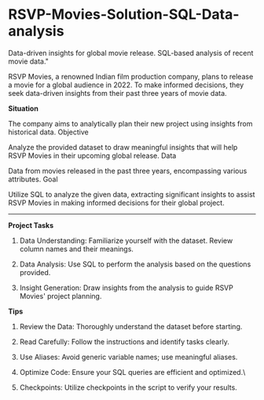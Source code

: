 # RSVP-Movies-Solution-SQL-Data-analysis
Data-driven insights for global movie release. SQL-based analysis of recent movie data."

RSVP Movies, a renowned Indian film production company, plans to release a movie for a global audience in 2022. To make informed decisions, they seek data-driven insights from their past three years of movie data.

**Situation**

The company aims to analytically plan their new project using insights from historical data.
Objective

Analyze the provided dataset to draw meaningful insights that will help RSVP Movies in their upcoming global release.
Data

Data from movies released in the past three years, encompassing various attributes.
Goal

Utilize SQL to analyze the given data, extracting significant insights to assist RSVP Movies in making informed decisions for their global project.
________________________________________

**Project Tasks**

1.	Data Understanding: Familiarize yourself with the dataset. Review column names and their meanings.
	
2.	Data Analysis: Use SQL to perform the analysis based on the questions provided.
	
3.	Insight Generation: Draw insights from the analysis to guide RSVP Movies' project planning.
	
**Tips**

1.	Review the Data: Thoroughly understand the dataset before starting.

2.	Read Carefully: Follow the instructions and identify tasks clearly.
	
3.	Use Aliases: Avoid generic variable names; use meaningful aliases.
	
4.	Optimize Code: Ensure your SQL queries are efficient and optimized.\
	
5.	Checkpoints: Utilize checkpoints in the script to verify your results.
